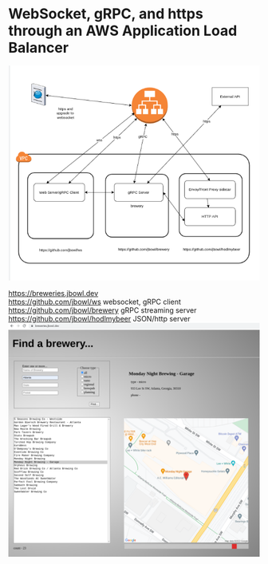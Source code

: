 # WebSocket, gRPC, and https <br> through an AWS Application Load Balancer

![GitHub Logo](/images/arch.png)


https://breweries.jbowl.dev <br>
https://github.com/jbowl/ws   websocket, gRPC client <br>
https://github.com/jbowl/brewery    gRPC streaming server <br>
https://github.com/jbowl/hodlmybeer  JSON/http server <br>
![GitHub Logo](/images/breweries.png)
